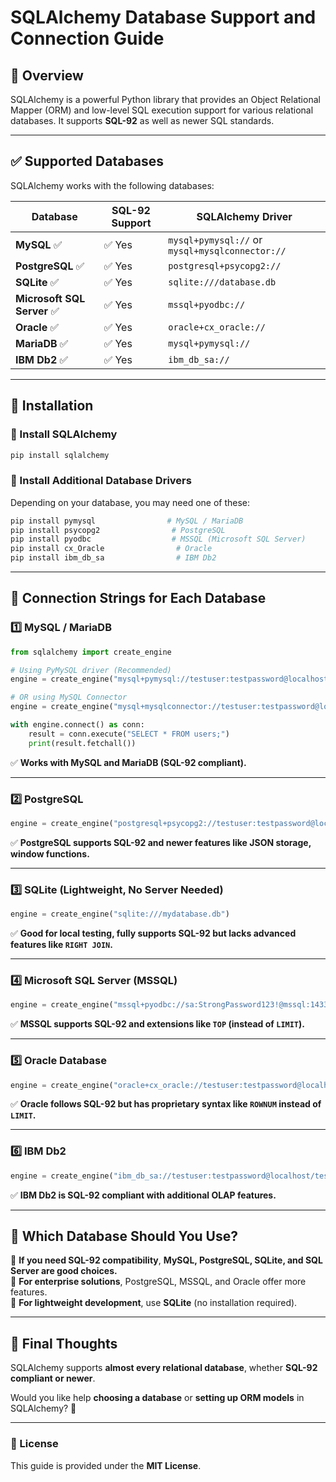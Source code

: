 # SQLAlchemy Database Support and Connection Guide

## 📌 Overview
SQLAlchemy is a powerful Python library that provides an Object Relational Mapper (ORM) and low-level SQL execution support for various relational databases. It supports **SQL-92** as well as newer SQL standards.

---

## ✅ Supported Databases
SQLAlchemy works with the following databases:

| **Database** | **SQL-92 Support** | **SQLAlchemy Driver** |
|-------------|------------------|-----------------|
| **MySQL** ✅ | ✅ Yes | `mysql+pymysql://` or `mysql+mysqlconnector://` |
| **PostgreSQL** ✅ | ✅ Yes | `postgresql+psycopg2://` |
| **SQLite** ✅ | ✅ Yes | `sqlite:///database.db` |
| **Microsoft SQL Server** ✅ | ✅ Yes | `mssql+pyodbc://` |
| **Oracle** ✅ | ✅ Yes | `oracle+cx_oracle://` |
| **MariaDB** ✅ | ✅ Yes | `mysql+pymysql://` |
| **IBM Db2** ✅ | ✅ Yes | `ibm_db_sa://` |

---

## 📌 Installation

### 🔹 Install SQLAlchemy
```sh
pip install sqlalchemy
```

### 🔹 Install Additional Database Drivers
Depending on your database, you may need one of these:

```sh
pip install pymysql                # MySQL / MariaDB
pip install psycopg2                # PostgreSQL
pip install pyodbc                  # MSSQL (Microsoft SQL Server)
pip install cx_Oracle                # Oracle
pip install ibm_db_sa                # IBM Db2
```

---

## 🔗 Connection Strings for Each Database

### **1️⃣ MySQL / MariaDB**
```python
from sqlalchemy import create_engine

# Using PyMySQL driver (Recommended)
engine = create_engine("mysql+pymysql://testuser:testpassword@localhost/testdb")

# OR using MySQL Connector
engine = create_engine("mysql+mysqlconnector://testuser:testpassword@localhost/testdb")

with engine.connect() as conn:
    result = conn.execute("SELECT * FROM users;")
    print(result.fetchall())
```
✅ **Works with MySQL and MariaDB (SQL-92 compliant).**

---

### **2️⃣ PostgreSQL**
```python
engine = create_engine("postgresql+psycopg2://testuser:testpassword@localhost/testdb")
```
✅ **PostgreSQL supports SQL-92 and newer features like JSON storage, window functions.**

---

### **3️⃣ SQLite (Lightweight, No Server Needed)**
```python
engine = create_engine("sqlite:///mydatabase.db")
```
✅ **Good for local testing, fully supports SQL-92 but lacks advanced features like `RIGHT JOIN`.**

---

### **4️⃣ Microsoft SQL Server (MSSQL)**
```python
engine = create_engine("mssql+pyodbc://sa:StrongPassword123!@mssql:1433/master?driver=ODBC+Driver+18+for+SQL+Server&Encrypt=no")

```
✅ **MSSQL supports SQL-92 and extensions like `TOP` (instead of `LIMIT`).**

---

### **5️⃣ Oracle Database**
```python
engine = create_engine("oracle+cx_oracle://testuser:testpassword@localhost:1521/orcl")
```
✅ **Oracle follows SQL-92 but has proprietary syntax like `ROWNUM` instead of `LIMIT`.**

---

### **6️⃣ IBM Db2**
```python
engine = create_engine("ibm_db_sa://testuser:testpassword@localhost/testdb")
```
✅ **IBM Db2 is SQL-92 compliant with additional OLAP features.**

---

## 🔹 Which Database Should You Use?
🔹 **If you need SQL-92 compatibility**, **MySQL, PostgreSQL, SQLite, and SQL Server are good choices.**  
🔹 **For enterprise solutions**, PostgreSQL, MSSQL, and Oracle offer more features.  
🔹 **For lightweight development**, use **SQLite** (no installation required).  

---

## 🚀 Final Thoughts
SQLAlchemy supports **almost every relational database**, whether **SQL-92 compliant or newer**.

Would you like help **choosing a database** or **setting up ORM models** in SQLAlchemy? 🎯

---

### 📄 License
This guide is provided under the **MIT License**.
